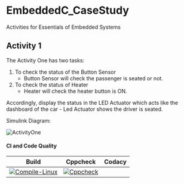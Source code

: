# EmbeddedC_CaseStudy
Activities for Essentials of Embedded Systems
## Activity 1
<p> The Activity One has two tasks:
    
1.  To check the status of the Button Sensor
    - Button Sensor will check the passenger is seated or not.
2.  To check the status of Heater
    -  Heater will check the heater button is ON.
    
<p> Accordingly, display the status in the LED Actuator which acts like the dashboard of the car
    - Led Actuator shows the driver is seated.
    
<p> Simulink Diagram:
    
![ActivityOne](https://user-images.githubusercontent.com/80656121/115946531-7a36b500-a4df-11eb-8297-46d00c3f8a93.PNG)

#### CI and Code Quality

|Build|Cppcheck|Codacy|
|:--:|:--:|:--:|
|[![Compile-Linux](https://github.com/255914/EmbeddedC_CaseStudy/actions/workflows/Compile.yml/badge.svg)](https://github.com/255914/EmbeddedC_CaseStudy/actions/workflows/Compile.yml)| [![Cppcheck](https://github.com/255914/EmbeddedC_CaseStudy/actions/workflows/CodeQuality.yml/badge.svg)](https://github.com/255914/EmbeddedC_CaseStudy/actions/workflows/CodeQuality.yml)||
